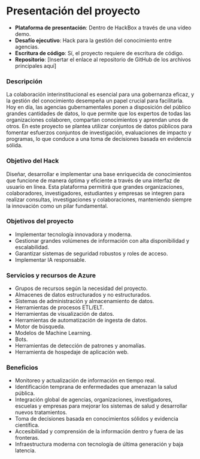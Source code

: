 # Presentación del proyecto

- **Plataforma de presentación**: Dentro de HackBox a través de una vídeo demo.
- **Desafío ejecutivo**: Hack para la gestión del conocimiento entre agencias.
- **Escritura de código**: Sí, el proyecto requiere de escritura de código.
- **Repositorio**: [Insertar el enlace al repositorio de GitHub de los archivos principales aquí]

### Descripción
La colaboración interinstitucional es esencial para una gobernanza eficaz, y la gestión del conocimiento desempeña un papel crucial para facilitarla. Hoy en día, las agencias gubernamentales ponen a disposición del público grandes cantidades de datos, lo que permite que los expertos de todas las organizaciones colaboren, compartan conocimientos y aprendan unos de otros. En este proyecto se plantea utilizar conjuntos de datos públicos para fomentar esfuerzos conjuntos de investigación, evaluaciones de impacto y programas, lo que conduce a una toma de decisiones basada en evidencia sólida.

### Objetivo del Hack
Diseñar, desarrollar e implementar una base enriquecida de conocimientos que funcione de manera óptima y eficiente a través de una interfaz de usuario en línea. Esta plataforma permitirá que grandes organizaciones, colaboradores, investigadores, estudiantes y empresas se integren para realizar consultas, investigaciones y colaboraciones, manteniendo siempre la innovación como un pilar fundamental.

### Objetivos del proyecto
- Implementar tecnología innovadora y moderna.
- Gestionar grandes volúmenes de información con alta disponibilidad y escalabilidad.
- Garantizar sistemas de seguridad robustos y roles de acceso.
- Implementar IA responsable.

### Servicios y recursos de Azure
- Grupos de recursos según la necesidad del proyecto.
- Almacenes de datos estructurados y no estructurados.
- Sistemas de administración y almacenamiento de datos.
- Herramientas de procesos ETL/ELT.
- Herramientas de visualización de datos.
- Herramientas de automatización de ingesta de datos.
- Motor de búsqueda.
- Modelos de Machine Learning.
- Bots.
- Herramientas de detección de patrones y anomalías.
- Herramienta de hospedaje de aplicación web.

### Beneficios
- Monitoreo y actualización de información en tiempo real.
- Identificación temprana de enfermedades que amenazan la salud pública.
- Integración global de agencias, organizaciones, investigadores, escuelas y empresas para mejorar los sistemas de salud y desarrollar nuevos tratamientos.
- Toma de decisiones basada en conocimientos sólidos y evidencia científica.
- Accesibilidad y comprensión de la información dentro y fuera de las fronteras.
- Infraestructura moderna con tecnología de última generación y baja latencia.
